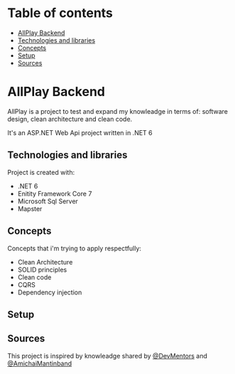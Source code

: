 # Table of contents
* [AllPlay Backend](#allplay-backend)
* [Technologies and libraries](#technologies-and-libraries)
* [Concepts](#concepts)
* [Setup](#setup)
* [Sources](#sources)

# AllPlay Backend
AllPlay is a project to test and expand my knowleadge in terms of: software design, clean architecture and clean code.

It's an ASP.NET Web Api project written in .NET 6

## Technologies and libraries
Project is created with:
* .NET 6
* Enitity Framework Core 7
* Microsoft Sql Server
* Mapster

## Concepts
Concepts that i'm trying to apply respectfully:
* Clean Architecture
* SOLID principles
* Clean code
* CQRS
* Dependency injection

## Setup

## Sources
This project is inspired by knowleadge shared by [@DevMentors](https://github.com/devmentors) and [@AmichaiMantinband](https://github.com/amantinband)

